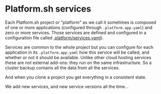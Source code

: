 # Platform.sh services

Each Platform.sh project or "platform" as we call it sometimes is composed of
one or more applications (configured through `.platform.app.yaml`) and zero or
more services. Those services are defined and configured in a configuration file
called [.platform/services.yaml](../../user_guide/reference/services-yaml.html)).

Services are common to the whole project but you can configure for each
application in its `.platform.app.yaml` how this service will be called, and
whether or not it should be available. Unlike other cloud hosting services
these are not external add-ons: they run on the same infrastructure. So a
cluster backup contains all the data from all the services.

And when you clone a project you get everything in a consistent state.

We add new services, and new service versions all the time...
